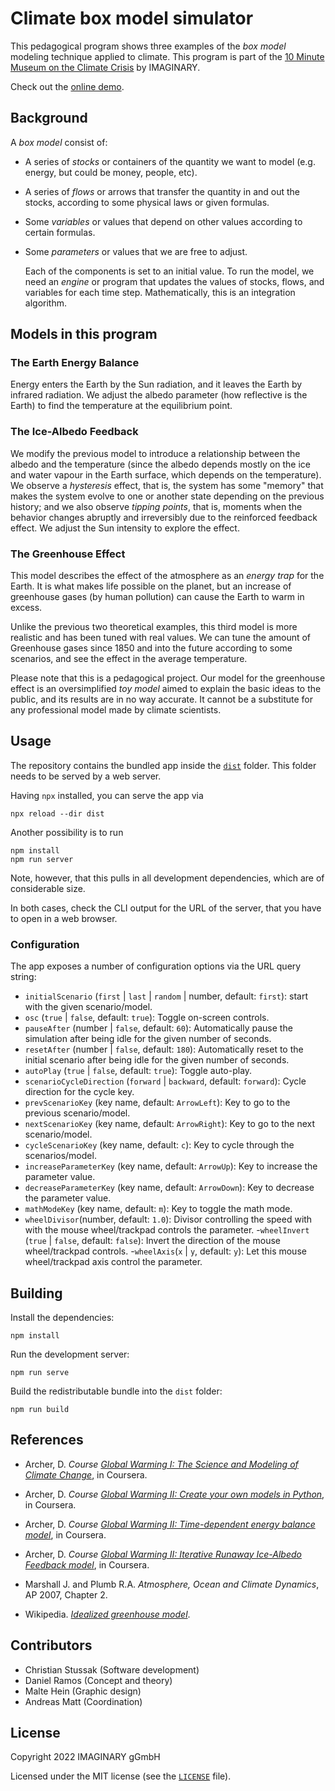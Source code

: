 # Climate box model simulator

This pedagogical program shows three examples of the _box model_ modeling technique applied to climate. This program is part of the [10 Minute Museum on the Climate Crisis](https://10mm.imaginary.org) by IMAGINARY.

Check out the [online demo](https://raw.githack.com/IMAGINARY/climate-crisis-box-models/main/dist/index.html).

## Background

A _box model_ consist of:

- A series of _stocks_ or containers of the quantity we want to model (e.g. energy, but could be money, people, etc).
- A series of _flows_ or arrows that transfer the quantity in and out the stocks, according to some physical laws or given formulas.
- Some _variables_ or values that depend on other values according to certain formulas.
- Some _parameters_ or values that we are free to adjust.

  Each of the components is set to an initial value. To run the model, we need an _engine_ or program that updates the values of stocks, flows, and variables for each time step. Mathematically, this is an integration algorithm.

## Models in this program

### The Earth Energy Balance

Energy enters the Earth by the Sun radiation, and it leaves the Earth by infrared radiation. We adjust the albedo parameter (how reflective is the Earth) to find the temperature at the equilibrium point.

### The Ice-Albedo Feedback

We modify the previous model to introduce a relationship between the albedo and the temperature (since the albedo depends mostly on the ice and water vapour in the Earth surface, which depends on the temperature). We observe a _hysteresis_ effect, that is, the system has some "memory" that makes the system evolve to one or another state depending on the previous history; and we also observe _tipping points_, that is, moments when the behavior changes abruptly and irreversibly due to the reinforced feedback effect. We adjust the Sun intensity to explore the effect.

### The Greenhouse Effect

This model describes the effect of the atmosphere as an _energy trap_ for the Earth. It is what makes life possible on the planet, but an increase of greenhouse gases (by human pollution) can cause the Earth to warm in excess.

Unlike the previous two theoretical examples, this third model is more realistic and has been tuned with real values. We can tune the amount of Greenhouse gases since 1850 and into the future according to some scenarios, and see the effect in the average temperature.

Please note that this is a pedagogical project. Our model for the greenhouse effect is an oversimplified _toy model_ aimed to explain the basic ideas to the public, and its results are in no way accurate. It cannot be a substitute for any professional model made by climate scientists.

## Usage

The repository contains the bundled app inside the [`dist`](dist) folder. This folder needs to be served by a web server.

Having `npx` installed, you can serve the app via

```shell
npx reload --dir dist
```

Another possibility is to run

```shell
npm install
npm run server
```

Note, however, that this pulls in all development dependencies, which are of considerable size.

In both cases, check the CLI output for the URL of the server, that you have to open in a web browser.

### Configuration

The app exposes a number of configuration options via the URL query string:

- `initialScenario` (`first` | `last` | `random` | number, default: `first`): start with the given scenario/model.
- `osc` (`true` | `false`, default: `true`): Toggle on-screen controls.
- `pauseAfter` (number | `false`, default: `60`): Automatically pause the simulation after being idle for the given number of seconds.
- `resetAfter` (number | `false`, default: `180`): Automatically reset to the initial scenario after being idle for the given number of seconds.
- `autoPlay` (`true` | `false`, default: `true`): Toggle auto-play.
- `scenarioCycleDirection` (`forward` | `backward`, default: `forward`): Cycle direction for the cycle key.
- `prevScenarioKey` (key name, default: `ArrowLeft`): Key to go to the previous scenario/model.
- `nextScenarioKey` (key name, default: `ArrowRight`): Key to go to the next scenario/model.
- `cycleScenarioKey` (key name, default: `c`): Key to cycle through the scenarios/model.
- `increaseParameterKey` (key name, default: `ArrowUp`): Key to increase the parameter value.
- `decreaseParameterKey` (key name, default: `ArrowDown`): Key to decrease the parameter value.
- `mathModeKey` (key name, default: `m`): Key to toggle the math mode.
- `wheelDivisor`(number, default: `1.0`): Divisor controlling the speed with with the mouse wheel/trackpad controls the parameter. -`wheelInvert` (`true` | `false`, default: `false`): Invert the direction of the mouse wheel/trackpad controls. -`wheelAxis`(`x` | `y`, default: `y`): Let this mouse wheel/trackpad axis control the parameter.

## Building

Install the dependencies:

```shell
npm install
```

Run the development server:

```shell
npm run serve
```

Build the redistributable bundle into the `dist` folder:

```shell
npm run build
```

## References

- Archer, D. _Course [Global Warming I: The Science and Modeling of Climate Change](https://www.coursera.org/learn/global-warming)_, in Coursera.

- Archer, D. _Course [Global Warming II: Create your own models in Python](https://www.coursera.org/learn/global-warming-model)_, in Coursera.

- Archer, D. _Course [Global Warming II: Time-dependent energy balance model](https://www.coursera.org/lecture/global-warming-model/how-the-model-works-xP2SG)_, in Coursera.

- Archer, D. _Course [Global Warming II: Iterative Runaway Ice-Albedo Feedback model](https://www.coursera.org/lecture/global-warming-model/how-the-model-works-rvNth)_, in Coursera.

- Marshall J. and Plumb R.A. _Atmosphere, Ocean and Climate Dynamics_, AP 2007, Chapter 2.

- Wikipedia. _[Idealized greenhouse model](https://en.wikipedia.org/wiki/Idealized_greenhouse_model)_.

## Contributors

- Christian Stussak (Software development)
- Daniel Ramos (Concept and theory)
- Malte Hein (Graphic design)
- Andreas Matt (Coordination)

## License

Copyright 2022 IMAGINARY gGmbH

Licensed under the MIT license (see the [`LICENSE`](LICENSE) file).
